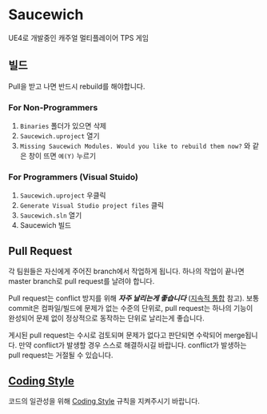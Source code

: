 # Saucewich

UE4로 개발중인 캐주얼 멀티플레이어 TPS 게임

## 빌드

Pull을 받고 나면 반드시 rebuild를 해야합니다.

### For Non-Programmers

1. `Binaries` 폴더가 있으면 삭제
2. `Saucewich.uproject` 열기
3. `Missing Saucewich Modules. Would you like to rebuild them now?` 와 같은 창이 뜨면 `예(Y)` 누르기

### For Programmers (Visual Stuido)

1. `Saucewich.uproject` 우클릭
2. `Generate Visual Studio project files` 클릭
3. `Saucewich.sln` 열기
4. Saucewich 빌드

## Pull Request

각 팀원들은 자신에게 주어진 branch에서 작업하게 됩니다. 하나의 작업이 끝나면 master branch로 pull request를 날려야 합니다.

Pull request는 conflict 방지를 위해 ***자주 날리는게 좋습니다*** ([지속적 통합](https://ko.wikipedia.org/wiki/%EC%A7%80%EC%86%8D%EC%A0%81_%ED%86%B5%ED%95%A9) 참고). 보통 commit은 컴파일/빌드에 문제가 없는 수준의 단위로, pull request는 하나의 기능이 완성되어 문제 없이 정상적으로 동작하는 단위로 날리는게 좋습니다.

게시된 pull request는 수시로 검토되며 문제가 없다고 판단되면 수락되어 merge됩니다. 만약 conflict가 발생할 경우 스스로 해결하시길 바랍니다. conflict가 발생하는 pull request는 거절될 수 있습니다.

## [Coding Style]

코드의 일관성을 위해 [Coding Style] 규칙을 지켜주시기 바랍니다.

[Coding Style]: https://github.com/team-sosweet/Saucewich/wiki/Coding-Style
